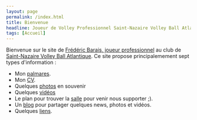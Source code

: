 ```yaml
---
layout: page
permalink: /index.html
title: Bienvenue
headline: Joueur de Volley Professionnel Saint-Nazaire Volley Ball Atlantique
tags: [Accueil]
---
```

Bienvenue sur le site de [Frédéric Barais, joueur professionnel](http://www.lnv.fr/joueurs/1191/frederic-barais.html)  au club de [Saint-Nazaire Volley Ball Atlantique](http://www.snvba.net). Ce site propose principalemement sept types d'information :

* Mon [palmares](/palmares).
* Mon [CV](/parcours).
* Quelques [photos](/photos) en souvenir
* Quelques [vidéos](/videos)
* Le plan pour trouver la [salle](/salle) pour venir nous supporter ;).  
* Un [blog](/blog) pour partager quelques news, photos et vidéos.
* Quelques [liens](/liens).
